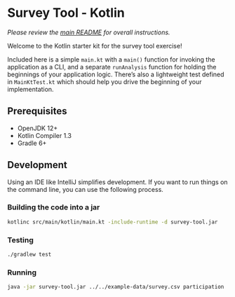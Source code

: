 # Survey Tool - Kotlin

_Please review the [main README](../../README.md) for overall instructions._

Welcome to the Kotlin starter kit for the survey tool exercise!

Included here is a simple `main.kt` with a `main()` function for invoking the application
as a CLI, and a separate `runAnalysis` function for holding the beginnings of your application
logic. There’s also a lightweight test defined in `MainKtTest.kt` which should
help you drive the beginning of your implementation.

## Prerequisites

- OpenJDK 12+
- Kotlin Compiler 1.3 
- Gradle 6+

## Development
Using an IDE like IntelliJ simplifies development. 
If you want to run things on the command line, you can use the following process. 
### Building the code into a jar

``` sh
kotlinc src/main/kotlin/main.kt -include-runtime -d survey-tool.jar
```

### Testing

``` sh
./gradlew test
```

### Running

``` sh
java -jar survey-tool.jar ../../example-data/survey.csv participation
```

